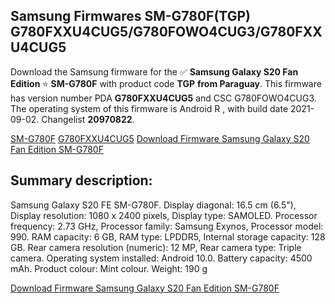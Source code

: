 <h2>Samsung Firmwares SM-G780F(TGP) G780FXXU4CUG5/G780FOWO4CUG3/G780FXXU4CUG5</h2>
Download the Samsung firmware for the ✅ <strong>Samsung Galaxy S20 Fan Edition </strong> ⭐ <strong>SM-G780F</strong> with product code <strong>TGP</strong> <strong> from Paraguay</strong>. This firmware has version number PDA <strong>G780FXXU4CUG5</strong> and CSC G780FOWO4CUG3. The operating system of this firmware is Android R , with build date 2021-09-02. Changelist <strong>20970822</strong>.


[SM-G780F](https://samfirm.shop/samsung/model/SM-G780F)
[G780FXXU4CUG5](https://samfirm.shop/samsung/pda/G780FXXU4CUG5)
[Download Firmware Samsung Galaxy S20 Fan Edition SM-G780F](https://samfirm.shop/samsung/firmware/451971)
<h2>Summary description:</h2>
<p>Samsung Galaxy S20 FE SM-G780F. Display diagonal: 16.5 cm (6.5"), Display resolution: 1080 x 2400 pixels, Display type: SAMOLED. Processor frequency: 2.73 GHz, Processor family: Samsung Exynos, Processor model: 990. RAM capacity: 6 GB, RAM type: LPDDR5, Internal storage capacity: 128 GB. Rear camera resolution (numeric): 12 MP, Rear camera type: Triple camera. Operating system installed: Android 10.0. Battery capacity: 4500 mAh. Product colour: Mint colour. Weight: 190 g</p>


[Download Firmware Samsung Galaxy S20 Fan Edition SM-G780F](https://samfirm.shop/samsung/firmware/451971)
